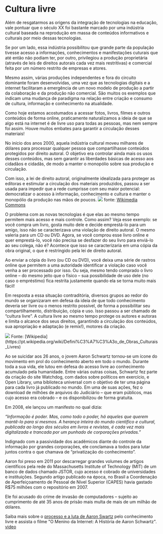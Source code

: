 # Cultura livre

Além de resgatarmos as origens da integração de tecnologias na educação, vale pontuar que o século XX foi bastante marcado por uma indústria cultural baseada na reprodução em massa de conteúdos informativos e culturais por meio dessas tecnologias.

Se por um lado, essa indústria possibilitou que grande parte da população tivesse acesso a informações, conhecimentos e manifestações cuturais que até então não podiam ter, por outro, privilegiou a produção proprietária (através de leis de direitos autorais cada vez mais restritivas) e comercial feita por um número restrito de empresas e atores. 

Mesmo assim, várias produções independentes e fora do circuito dominante foram desenvolvidas, uma vez que as tecnologias digitais e a internet facilitaram a emergência de um novo modelo de produção a partir da colaboração e da produção não comercial. São muitos os exemplos que indicam uma mudança de paradigma na relação entre criação e consumo de cultura, informação e conhecimento na atualidade.

Como hoje estamos acostumados a acessar fotos, livros, filmes e outros conteúdos de forma online, praticamente naturalizamos a ideia de que se algo está na internet é de livre uso para todas as pessoas, mas nem sempre foi assim. Houve muitos embates para garantir a circulação desses materiais!

No início dos anos 2000, aquela indústria cultural moveu milhares de dólares para processar qualquer pessoa que compartilhasse conteúdos protegidos por direito autoral. O objetivo era controlar ainda mais os usos desses conteúdos, mas sem garantir as liberdades básicas de acesso aos cidadãos e cidadãs, de modo a manter o monopólio sobre sua produção e circulação.

Com isso, a lei de direito autoral, originalmente idealizada para proteger as editoras e estimular a circulação dos materiais produzidos, passou a ser usada para impedir que a rede cumprisse com seu maior potencial: democratizar o acesso à informação, conhecimento e cultura e manter o monopólio da produção nas mãos de poucos. 
<img src="https://commons.wikimedia.org/wiki/Copyright#/media/File:Copyright.svg">
fonte: [Wikimedia Commons](https://commons.wikimedia.org/wiki/Copyright)

O problema com as novas tecnologias é que elas ao mesmo tempo permitem mais acesso e mais controle. Como assim? Veja esse exemplo: se você compra um livro, gosta muito dele e decide emprestá-lo para um amigo, isso não se caracterizava uma violação de direito autoral. O mesmo valeria para um CD ou DVD. Agora, se você comprou esse livro online e quer emprestá-lo, você não precisa se desfazer do seu livro para enviá-lo ao seu colega, não é? Acontece que isso se caracterizaria em uma cópia da obra original, o que é restringido pela lei de direito autoral.

Ao enviar a cópia do livro (ou CD ou DVD), você deixa uma série de rastros online que permitem a uma autoridade identificar a violação caso você venha a ser processado por isso. Ou seja, mesmo tendo comprado o livro online – do mesmo jeito que o físico – sua possibilidade de uso dele (no caso o empréstimo) fica restrita justamente quando ela se torna muito mais fácil!

Em resposta a essa situação contraditória, diversos grupos ao redor do mundo se organizaram em defesa da ideia de que todo conhecimento deveria ser livre ou o menos restrito possível, de forma a possibilitar seu compartilhamento, distribuição, cópia e uso. Isso passou a ser chamado de “cultura livre”. A cultura livre ao mesmo tempo protege os autores e autoras e limita o alcance dos seus direitos, garantindo a circulação dos conteúdos, sua apropriação e adaptação (e remix!), motores da criação.

<img src="https://pt.wikipedia.org/wiki/Defini%C3%A7%C3%A3o_de_Obras_Culturais_Livres#/media/Ficheiro:Definition_of_Free_Cultural_Works_logo_notext.svg">
Fonte: [Wikipedia](https://pt.wikipedia.org/wiki/Defini%C3%A7%C3%A3o_de_Obras_Culturais_Livres)

Ao se suicidar aos 26 anos, o jovem Aaron Schwartz tornou-se um ícone do movimento em prol do conhecimento aberto em todo o mundo. Durante toda a sua vida, ele lutou em defesa do acesso livre ao conhecimento acumulado pela humanidade. Entre várias outras coisas, Schwartz fez parte da criação do site Watchdog, com dados sobre políticos em exercício, e Open Library, uma biblioteca universal com o objetivo de ter uma página para cada livro já publicado no mundo. Em uma de suas ações, fez o download de milhões de arquivos do Judiciário – que eram públicos, mas cujo acesso era cobrado – e os disponibilizou de forma gratuita.

Em 2008, ele lançou um manifesto no qual dizia: 
 
*“Informação é poder. Mas, como todo o poder, há aqueles que querem mantê-lo para si mesmos. A herança inteira do mundo científico e cultural, publicada ao longo dos séculos em livros e revistas, é cada vez mais digitalizada e trancada por um punhado de corporações privadas.”*

Indignado com a passividade dos acadêmicos diante do controle da informação por grandes corporações, ele conclamava a todos para lutar juntos contra o que chamava de “privatização do conhecimento”. 

Aaron foi preso em 2011 por descarregar grandes volumes de artigos científicos pela rede do Massachusetts Institute of Technology (MIT) de um banco de dados chamado JSTOR, cujo acesso é cobrado de universidades e instituições. Segundo artigo publicado na época, no Brasil a Coordenação de Aperfeiçoamento de Pessoal de Nível Superior (CAPES) havia gastado R$75 milhões com o repositório em 2007.

Ele foi acusado do crime de invasão de computadores – sujeito ao cumprimento de até 35 anos de prisão mais multa de mais de um milhão de dólares.

Saiba mais sobre o [processo e a luta de Aaron Swartz](https://pt.wikipedia.org/wiki/Aaron_Swartz) pelo conhecimento livre e assista o filme "O Menino da Internet: A História de Aaron Schwartz".
[video](https://youtu.be/uAe_9qBxwOc)